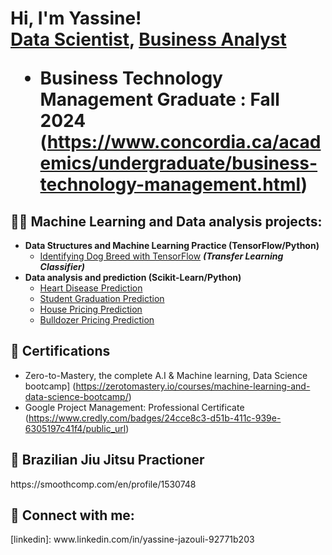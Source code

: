 <h1>Hi, I'm Yassine! <br/><a href="https://github.com/YassineJazz">Data Scientist</a>, <a href="https://www.linkedin.com/in/joshmadakor/">Business Analyst</a>


- Business Technology Management Graduate : Fall 2024 (https://www.concordia.ca/academics/undergraduate/business-technology-management.html)

<h2>👨‍💻 Machine Learning and Data analysis projects:</h2>

- <b>Data Structures and Machine Learning Practice (TensorFlow/Python)</b>
  - [Identifying Dog Breed with TensorFlow](https://github.com/YassineJazz/Dog-Breed-identification/tree/main) <b><i>(Transfer Learning Classifier)</b></i>
- <b>Data analysis and prediction (Scikit-Learn/Python)</b>
  - [Heart Disease Prediction](https://github.com/joshmadakor1/4chan-Image-Analysis-Middleware-C964) 
  - [Student Graduation Prediction](https://github.com/joshmadakor1/4chan-Image-Analysis-Middleware-C964) 
  - [House Pricing Prediction](https://github.com/joshmadakor1/4chan-Image-Analysis-Middleware-C964) 
  - [Bulldozer Pricing Prediction](https://github.com/joshmadakor1/4chan-Image-Analysis-Middleware-C964) 

<h2>📝 Certifications</h2>

- Zero-to-Mastery, the complete A.I & Machine learning, Data Science bootcamp] (https://zerotomastery.io/courses/machine-learning-and-data-science-bootcamp/)
- Google Project Management: Professional Certificate (https://www.credly.com/badges/24cce8c3-d51b-411c-939e-6305197c41f4/public_url)

<h2>🥋 Brazilian Jiu Jitsu Practioner</h2>
   https://smoothcomp.com/en/profile/1530748

<h2> 🤳 Connect with me:</h2>
  [linkedin]: www.linkedin.com/in/yassine-jazouli-92771b203


